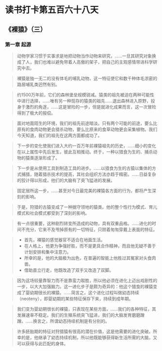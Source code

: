 # 读书打卡第五百六十八天
## 《裸猿》（三）
### 第一章 起源
> 动物学家习惯于实事求是地把动物当作动物来研究，……一旦其研究对象换成了人，我们也难以避免带着人高傲的架子，把自己的主观感情带进科学研究中去。

> 裸猿是独一无二的没有体毛的哺乳动物，这一特征使它和数千种体毛浓密的路居哺乳类迥然有别。

> 约1500万年前，它们的森林堡垒规模锐减。猿类的祖先被迫在两种可能性中进行选择，……唯有另一种现存的猿类的祖先……退出森林进入原野，投身于激烈的角逐，……这是冒险的一步，但是就进化成果而言，这一次冒险得到了极大的报偿。

> 面对地面陌生的环境，我们的祖先前途暗淡。只有两个可能的前途，要么比原有的食肉动物更会猎杀动物，要么比原来的食草动物更会采集植物。我们今天知道，我们的祖先在这两方面都成功了。

> 下一步的变化使我们进入大约一百万年前裸猿祖先的历史，……细小的变化在以上属性中先后发生，彼此互相推动。终于，一种以猎食为生的、捕杀动物的猿类逐渐形成了。

> 下一步是从使用工具到制造工具的进步。……以猎食为生的古猿以集体的方式捕猎，随着猎杀技术的提高，其社会组织方法亦趋于精密。……日益复杂的狡计得以形成，他们的大脑有了突飞猛进的发展。

> 固定居所这一步，……甚至对今日最完美的裸猿各方面的行为，都将产生深刻的影响。

> 于是，狩猎的古猿变成了一种据守领地的猿类。他的整个性行为模式、育儿模式和社会模式都受到了深刻的影响。

> 有一点很重要，这种剧烈转变所造成的动物，具有双重品格。……进化的时间不充分，它来不及甩掉原有的一切特征，只顾着匆匆穿戴上表面的特征。

> * 首先，裸猿的感觉器官不适合在地面生活。
> * 在人格上，他更为争强好胜，而不是更具合作精神，而且他无疑不善于计划安排和集中注意力。
> * 所幸的是，他的大脑极为出色，在普遍的智能上他胜过其冤家对头食肉兽。
> * 借助直立行走，他既改造了双手又改造了双脚。

> 因为这场较量靠智力而不是靠蛮力取胜，所以他必须在进化上迈出戏剧性的一步，以大大加强脑力。这一进化步子是颇为奇异的：他这个猎食的裸猿变成了婴幼期很长的裸猿。……简言之，这个进化过程叫做幼态持续（neoteny），即婴幼期的某些特征保存下来，持续到成年期。

> 我们变为婴幼期很长的裸猿，只表现在某些方面，……我们的各种特征，其发展速率不稳定。我们的生殖系统突飞猛进，我们的大脑发育磨磨蹭蹭。……换言之，所谓幼态持续机制是有分别的。

> 许多胚胎期的特征对狩猎猿有很高的潜在价值，这是他需要的进化突破。所幸的是，他继承了幼态持续机制，所以他既能够获得新生活所需的大脑，又可以获得与此匹配的身体。